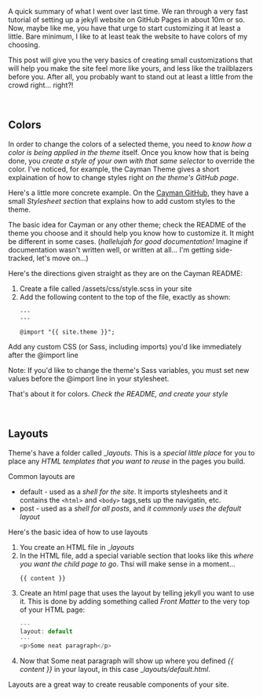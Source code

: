 ---
---

A quick summary of what I went over last time.  We ran through a very fast tutorial of setting up a jekyll website on GitHub Pages in about 10m or so.  Now, maybe like me, you have that urge to start customizing it at least a little.  Bare minimum, I like to at least teak the website to have colors of my choosing.

This post will give you the very basics of creating small customizations that will help you make the site feel more like yours, and less like the trailblazers before you.  After all, you probably want to stand out at least a little from the crowd right... right?!

&nbsp;
## Colors

In order to change the colors of a selected theme, you need to _know how a color is being applied in the theme_ itself.  Once you know how that is being done, you _create a style of your own with that same selector_ to override the color.  I've noticed, for example, the Cayman Theme gives a short explaination of how to change styles right _on the theme's GitHub page_.

Here's a little more concrete example.  On the [Cayman GitHub](https://github.com/pages-themes/cayman), they have a small _Stylesheet section_ that explains how to add custom styles to the theme.

The basic idea for Cayman or any other theme; check the README of the theme you choose and it should help you know how to customize it.  It might be different in some cases.  (_hallelujah for good documentation!_  Imagine if documentation wasn't written well, or written at all... I'm getting side-tracked, let's move on...)

Here's the directions given straight as they are on the Cayman README:

1. Create a file called /assets/css/style.scss in your site
1. Add the following content to the top of the file, exactly as shown:
    ```
    ---
    ---

    @import "{{ site.theme }}";
    ```
Add any custom CSS (or Sass, including imports) you'd like immediately after the @import line

Note: If you'd like to change the theme's Sass variables, you must set new values before the @import line in your stylesheet.

That's about it for colors.  _Check the README, and create your style_

&nbsp;
## Layouts

Theme's have a folder called __layouts_.  This is a _special little place_ for you to place any _HTML templates that you want to reuse_ in the pages you build.

Common layouts are
* default - used as a _shell for the site_.  It imports stylesheets and it contains the `<html>` and `<body>` tags,sets up the navigatin, etc.
* post - used as a _shell for all posts_, and _it commonly uses the default layout_

Here's the basic idea of how to use layouts
1. You create an HTML file in __layouts_
1. In the HTML file, add a special variable section that looks like this _where you want the child page to go_.  Thsi will make sense in a moment...
    ```
    {{ content }}
    ```
1. Create an html page that uses the layout by telling jekyll you want to use it.  This is done by adding something called _Front Matter_ to the very top of your HTML page:
    ```js
    ---
    layout: default
    ---
    <p>Some neat paragraph</p>
    ```
1. Now that Some neat paragraph will show up where you defined _{{ content }}_ in your layout, in this case __layouts/default.html_.

Layouts are a great way to create reusable components of your site.
